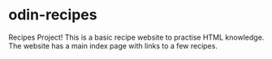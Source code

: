 # odin-recipes
Recipes Project!
This is a basic recipe website to practise HTML knowledge.
The website has a main index page with links to a few recipes.